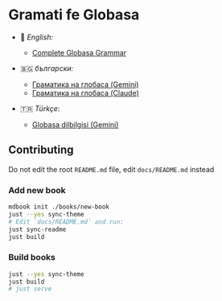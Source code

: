 # Gramati fe Globasa

- 🏴󠁧󠁢󠁥󠁮󠁧󠁿 _English:_
  - [Complete Globasa Grammar](https://salif.github.io/gramati-fe-globasa/eng/)

- 🇧🇬 _български:_
  - [Граматика на глобаса (Gemini)](https://salif.github.io/gramati-fe-globasa/bg-gemini/)
  - [Граматика на глобаса (Claude)](https://salif.github.io/gramati-fe-globasa/bg-claude/)

- 🇹🇷 _Türkçe_:
  - [Globasa dilbilgisi (Gemini)](https://salif.github.io/gramati-fe-globasa/tr-gemini/)

<!--
- *español:*
  - [Gramática completa de Globasa](https://salif.github.io/gramati-fe-globasa/spa/)
-->


## Contributing

Do not edit the root `README.md` file, edit `docs/README.md` instead

### Add new book

```sh
mdbook init ./books/new-book
just --yes sync-theme
# Edit `docs/README.md` and run:
just sync-readme
just build
```

### Build books

```sh
just --yes sync-theme
just build
# just serve
```

